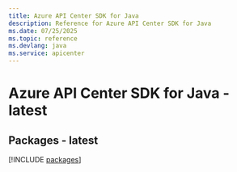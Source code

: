 ```yaml
---
title: Azure API Center SDK for Java
description: Reference for Azure API Center SDK for Java
ms.date: 07/25/2025
ms.topic: reference
ms.devlang: java
ms.service: apicenter
---
```

# Azure API Center SDK for Java - latest
## Packages - latest
[!INCLUDE [packages](api-center-index.md)]